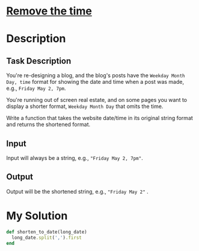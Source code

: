 # [Remove the time](https://www.codewars.com/kata/56b0ff16d4aa33e5bb00008e)

# Description
## Task Description
You're re-designing a blog, and the blog's posts have the `Weekday Month Day, time` format for showing the date and 
time when a post was made, e.g., `Friday May 2, 7pm`.

You're running out of screen real estate, and on some pages you want to display a shorter format, `Weekday Month Day` 
that omits the time.

Write a function that takes the website date/time in its original string format and returns the shortened format.

## Input
Input will always be a string, e.g., `"Friday May 2, 7pm"`.

## Output
Output will be the shortened string, e.g., `"Friday May 2"` .

# My Solution
```ruby
def shorten_to_date(long_date)
  long_date.split(',').first
end
```
